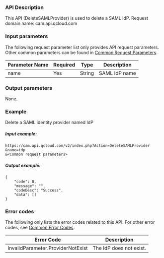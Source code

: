 ### API Description

This API (DeleteSAMLProvider) is used to delete a SAML IdP.
Request domain name: cam.api.qcloud.com

### Input parameters

The following request parameter list only provides API request parameters. Other common parameters can be found in [Common Request Parameters](https://intl.cloud.tencent.com/document/api/213/15692).

| Parameter Name | Required | Type | Description |
|---------|---------|---------|---------|
| name | Yes | String | SAML IdP name |

### Output parameters

None.


### Example

Delete a SAML identity provider named IdP

##### Input example:

``` 
https://cam.api.qcloud.com/v2/index.php?Action=DeleteSAMLProvider
&name=idp
&<Common request parameters>
``` 

##### Output example:

``` 
{
    "code": 0,
    "message": "",
    "codeDesc": "Success",
    "data": []
}
``` 

### Error codes

The following only lists the error codes related to this API. For other error codes, see [Common Error Codes](https://intl.cloud.tencent.com/document/product/598/13884).

| Error Code | Description |
|---------|---------|
| InvalidParameter.ProviderNotExist | The IdP does not exist. |

